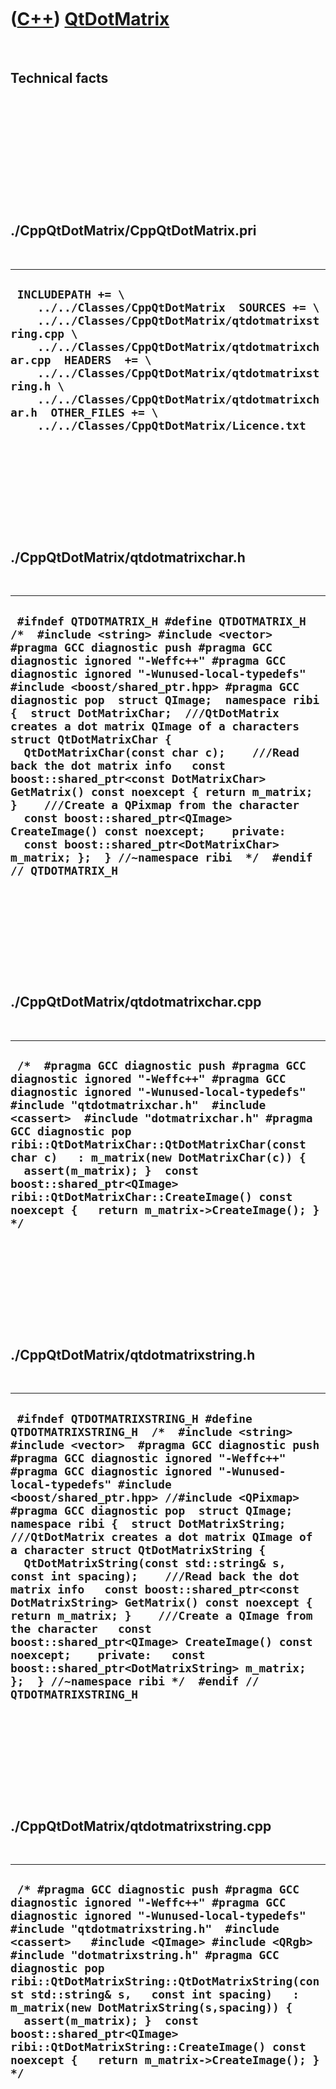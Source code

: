 
 

 

 

 

 

([C++](Cpp.md)) [QtDotMatrix](CppQtDotMatrix.md)
==================================================

 

Technical facts
---------------

 

 

 

 

 

 

./CppQtDotMatrix/CppQtDotMatrix.pri
-----------------------------------

 

  --------------------------------------------------------------------------------------------------------------------------------------------------------------------------------------------------------------------------------------------------------------------------------------------------------------------------------------------------------------------------
  ` INCLUDEPATH += \     ../../Classes/CppQtDotMatrix  SOURCES += \     ../../Classes/CppQtDotMatrix/qtdotmatrixstring.cpp \     ../../Classes/CppQtDotMatrix/qtdotmatrixchar.cpp  HEADERS  += \     ../../Classes/CppQtDotMatrix/qtdotmatrixstring.h \     ../../Classes/CppQtDotMatrix/qtdotmatrixchar.h  OTHER_FILES += \     ../../Classes/CppQtDotMatrix/Licence.txt`
  --------------------------------------------------------------------------------------------------------------------------------------------------------------------------------------------------------------------------------------------------------------------------------------------------------------------------------------------------------------------------

 

 

 

 

 

./CppQtDotMatrix/qtdotmatrixchar.h
----------------------------------

 

  ------------------------------------------------------------------------------------------------------------------------------------------------------------------------------------------------------------------------------------------------------------------------------------------------------------------------------------------------------------------------------------------------------------------------------------------------------------------------------------------------------------------------------------------------------------------------------------------------------------------------------------------------------------------------------------------------------------------------------------------------------------------------------------------------------------------------------------
  ` #ifndef QTDOTMATRIX_H #define QTDOTMATRIX_H  /*  #include <string> #include <vector>  #pragma GCC diagnostic push #pragma GCC diagnostic ignored "-Weffc++" #pragma GCC diagnostic ignored "-Wunused-local-typedefs" #include <boost/shared_ptr.hpp> #pragma GCC diagnostic pop  struct QImage;  namespace ribi {  struct DotMatrixChar;  ///QtDotMatrix creates a dot matrix QImage of a characters struct QtDotMatrixChar {   QtDotMatrixChar(const char c);    ///Read back the dot matrix info   const boost::shared_ptr<const DotMatrixChar> GetMatrix() const noexcept { return m_matrix; }    ///Create a QPixmap from the character   const boost::shared_ptr<QImage> CreateImage() const noexcept;    private:   const boost::shared_ptr<DotMatrixChar> m_matrix; };  } //~namespace ribi  */  #endif // QTDOTMATRIX_H`
  ------------------------------------------------------------------------------------------------------------------------------------------------------------------------------------------------------------------------------------------------------------------------------------------------------------------------------------------------------------------------------------------------------------------------------------------------------------------------------------------------------------------------------------------------------------------------------------------------------------------------------------------------------------------------------------------------------------------------------------------------------------------------------------------------------------------------------------

 

 

 

 

 

./CppQtDotMatrix/qtdotmatrixchar.cpp
------------------------------------

 

  -----------------------------------------------------------------------------------------------------------------------------------------------------------------------------------------------------------------------------------------------------------------------------------------------------------------------------------------------------------------------------------------------------------------------------------------------------------------------------------------------
  ` /*  #pragma GCC diagnostic push #pragma GCC diagnostic ignored "-Weffc++" #pragma GCC diagnostic ignored "-Wunused-local-typedefs" #include "qtdotmatrixchar.h"  #include <cassert>  #include "dotmatrixchar.h" #pragma GCC diagnostic pop  ribi::QtDotMatrixChar::QtDotMatrixChar(const char c)   : m_matrix(new DotMatrixChar(c)) {   assert(m_matrix); }  const boost::shared_ptr<QImage> ribi::QtDotMatrixChar::CreateImage() const noexcept {   return m_matrix->CreateImage(); }  */`
  -----------------------------------------------------------------------------------------------------------------------------------------------------------------------------------------------------------------------------------------------------------------------------------------------------------------------------------------------------------------------------------------------------------------------------------------------------------------------------------------------

 

 

 

 

 

./CppQtDotMatrix/qtdotmatrixstring.h
------------------------------------

 

  -------------------------------------------------------------------------------------------------------------------------------------------------------------------------------------------------------------------------------------------------------------------------------------------------------------------------------------------------------------------------------------------------------------------------------------------------------------------------------------------------------------------------------------------------------------------------------------------------------------------------------------------------------------------------------------------------------------------------------------------------------------------------------------------------------------------------------------------------------------------------------------------------------------
  ` #ifndef QTDOTMATRIXSTRING_H #define QTDOTMATRIXSTRING_H  /*  #include <string> #include <vector>  #pragma GCC diagnostic push #pragma GCC diagnostic ignored "-Weffc++" #pragma GCC diagnostic ignored "-Wunused-local-typedefs" #include <boost/shared_ptr.hpp> //#include <QPixmap> #pragma GCC diagnostic pop  struct QImage;  namespace ribi {  struct DotMatrixString;  ///QtDotMatrix creates a dot matrix QImage of a character struct QtDotMatrixString {   QtDotMatrixString(const std::string& s, const int spacing);    ///Read back the dot matrix info   const boost::shared_ptr<const DotMatrixString> GetMatrix() const noexcept { return m_matrix; }    ///Create a QImage from the character   const boost::shared_ptr<QImage> CreateImage() const noexcept;    private:   const boost::shared_ptr<DotMatrixString> m_matrix; };  } //~namespace ribi */  #endif // QTDOTMATRIXSTRING_H`
  -------------------------------------------------------------------------------------------------------------------------------------------------------------------------------------------------------------------------------------------------------------------------------------------------------------------------------------------------------------------------------------------------------------------------------------------------------------------------------------------------------------------------------------------------------------------------------------------------------------------------------------------------------------------------------------------------------------------------------------------------------------------------------------------------------------------------------------------------------------------------------------------------------------

 

 

 

 

 

./CppQtDotMatrix/qtdotmatrixstring.cpp
--------------------------------------

 

  -----------------------------------------------------------------------------------------------------------------------------------------------------------------------------------------------------------------------------------------------------------------------------------------------------------------------------------------------------------------------------------------------------------------------------------------------------------------------------------------------------------------------------------------------------------------------------------
  ` /* #pragma GCC diagnostic push #pragma GCC diagnostic ignored "-Weffc++" #pragma GCC diagnostic ignored "-Wunused-local-typedefs" #include "qtdotmatrixstring.h"  #include <cassert>   #include <QImage> #include <QRgb>  #include "dotmatrixstring.h" #pragma GCC diagnostic pop  ribi::QtDotMatrixString::QtDotMatrixString(const std::string& s,   const int spacing)   : m_matrix(new DotMatrixString(s,spacing)) {   assert(m_matrix); }  const boost::shared_ptr<QImage> ribi::QtDotMatrixString::CreateImage() const noexcept {   return m_matrix->CreateImage(); }  */`
  -----------------------------------------------------------------------------------------------------------------------------------------------------------------------------------------------------------------------------------------------------------------------------------------------------------------------------------------------------------------------------------------------------------------------------------------------------------------------------------------------------------------------------------------------------------------------------------

 

 

 

 

 

 

